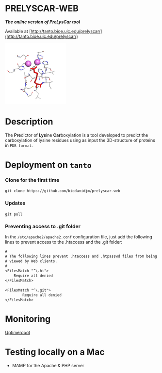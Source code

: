 PRELYSCAR-WEB
=========

___The online version of PreLysCar tool___

Available at [http://tanto.bioe.uic.edu/prelyscar/](http://tanto.bioe.uic.edu/prelyscar/)

![](images/urease200.jpg)

# Description

The **Pre**dictor of **Lys**ine **Car**boxylation is a tool developed to predict the carboxylation of lysine residues using as input the 3D-structure of proteins in `PDB format`.

# Deployment on `tanto`

### Clone for the first time
`git clone https://github.com/biodavidjm/prelyscar-web`

### Updates
`git pull`

### Preventing access to .git folder
In the `/etc/apache2/apache2.conf` configuration file, just add the following lines to prevent access to the .htaccess and the .git folder:

```
#
# The following lines prevent .htaccess and .htpasswd files from being
# viewed by Web clients.
#
<FilesMatch "^\.ht">
    Require all denied
</FilesMatch>

<FilesMatch "^\.git">
        Require all denied
</FilesMatch>
```

# Monitoring

[Uptimerobot](https://uptimerobot.com/)

# Testing locally on a Mac

* MAMP for the Apache & PHP server







